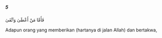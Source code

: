 ##### 5

<span class="ayah">فَأَمَّا مَنْ أَعْطَىٰ وَٱتَّقَىٰ</span>

<span class="ayah_translation">Adapun orang yang memberikan (hartanya di jalan Allah) dan bertakwa,</span>

